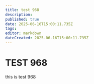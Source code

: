 ```yaml
---
title: test 968
description: 
published: true
date: 2025-06-16T15:00:11.735Z
tags: 
editor: markdown
dateCreated: 2025-06-16T15:00:11.735Z
---
```


# TEST 968
this is test 968

